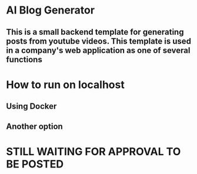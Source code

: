 # AI Blog Generator
## This is a small backend template for generating posts from youtube videos. This template is used in a company's web application as one of several functions

# How to run on localhost
## Using Docker
## Another option

# STILL WAITING FOR APPROVAL TO BE POSTED

